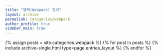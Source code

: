 ```yaml
---
title: "웹팩(Webpack) 정리"
layout: archive
permalink: categories/webpack
author_profile: true
sidebar_main: true
---
```



{% assign posts = site.categories.webpack %}
{% for post in posts %} {% include archive-single.html type=page.entries_layout %} {% endfor %}